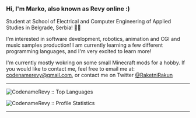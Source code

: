 ### Hi, I'm Marko, also known as Revy online :)

Student at School of Electrical and Computer Engineering of Applied Studies in Belgrade, Serbia! 👨‍🎓

I'm interested in software development, robotics, animation and CGI and music samples production! I am currently learning a few different programming languages, and I'm very excited to learn more!

I'm currently mostly wokring on some small Minecraft mods for a hobby.
If you would like to contact me, feel free to email me at: codenamerevy@gmail.com, or contact me on Twitter [@RaketniRakun](https://twitter.com/RaketniRakun "Rocket Raccoon")
<hr>
<p align="left"><img src="https://github-readme-stats.vercel.app/api/top-langs/?username=CodenameRevy&langs_count=10&layout=classic&theme=tokyonight" alt="CodenameRevy :: Top Languages" /></p>
<p><img src="https://github-readme-stats.vercel.app/api?username=CodenameRevy&show_icons=true&theme=tokyonight" alt="CodenameRevy :: Profile Statistics" /></p>
<hr>
